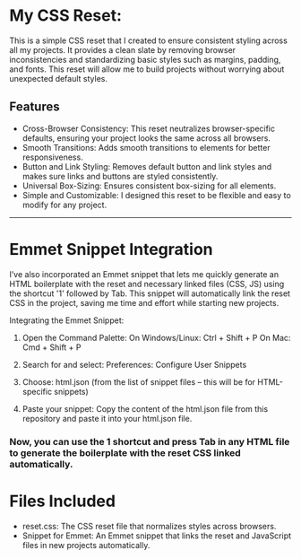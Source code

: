 # My CSS Reset:

This is a simple CSS reset that I created to ensure consistent styling across all my projects. It provides a clean slate by removing browser inconsistencies and standardizing basic styles such as margins, padding, and fonts. This reset will allow me to build projects without worrying about unexpected default styles.

## Features

- Cross-Browser Consistency: This reset neutralizes browser-specific defaults, ensuring your project looks the same across all browsers.
- Smooth Transitions: Adds smooth transitions to elements for better responsiveness.
- Button and Link Styling: Removes default button and link styles and makes sure links and buttons are styled consistently.
- Universal Box-Sizing: Ensures consistent box-sizing for all elements.
- Simple and Customizable: I designed this reset to be flexible and easy to modify for any project.

---

# Emmet Snippet Integration

I’ve also incorporated an Emmet snippet that lets me quickly generate an HTML boilerplate with the reset and necessary linked files (CSS, JS) using the shortcut '1' followed by Tab. This snippet will automatically link the reset CSS in the project, saving me time and effort while starting new projects.

Integrating the Emmet Snippet:

1. Open the Command Palette:
   On Windows/Linux: Ctrl + Shift + P
   On Mac: Cmd + Shift + P

2. Search for and select:
   Preferences: Configure User Snippets

3. Choose:
   html.json (from the list of snippet files – this will be for HTML-specific snippets)

4. Paste your snippet:
   Copy the content of the html.json file from this repository and paste it into your html.json file.

### Now, you can use the 1 shortcut and press Tab in any HTML file to generate the boilerplate with the reset CSS linked automatically.

# Files Included

- reset.css: The CSS reset file that normalizes styles across browsers.
- Snippet for Emmet: An Emmet snippet that links the reset and JavaScript files in new projects automatically.

<!--
_______/\\\\\\\_______/\\\_____________
 ______\/////\\\______\/\\\_____________
  __________\/\\\______\/\\\_____________
   __________\/\\\______\/\\\_____________
    __________\/\\\______\/\\\_____________
     __________\/\\\______\/\\\_____________
      ___/\\\___\/\\\______\/\\\_____________
       __\//\\\\\\\\\_______\/\\\\\\\\\\\\\___
        ___\/////////________\/////////////____
-->
